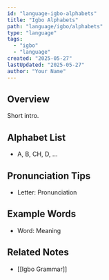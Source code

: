 ```yaml
---
id: "language-igbo-alphabets"
title: "Igbo Alphabets"
path: "language/igbo/alphabets"
type: "language"
tags:
  - "igbo"
  - "language"
created: "2025-05-27"
lastUpdated: "2025-05-27"
author: "Your Name"
---
```


## Overview
Short intro.

## Alphabet List
- A, B, CH, D, ...

## Pronunciation Tips
- Letter: Pronunciation

## Example Words
- Word: Meaning

## Related Notes
- [[Igbo Grammar]]
